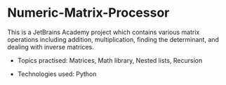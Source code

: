 # Numeric-Matrix-Processor
This is a JetBrains Academy project which contains various matrix operations including addition, multiplication, finding the determinant, and dealing with inverse matrices.

- Topics practised: Matrices, Math library, Nested lists, Recursion

- Technologies used: Python
